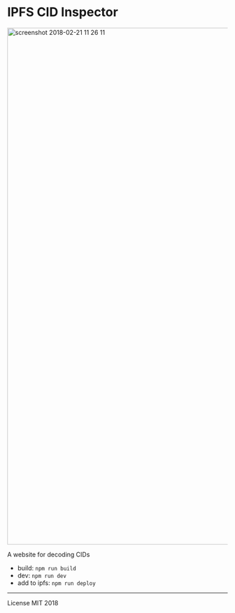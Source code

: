# IPFS CID Inspector

<img width="1183" alt="screenshot 2018-02-21 11 26 11" src="https://user-images.githubusercontent.com/58871/36477735-2ace0584-16fa-11e8-891b-914f102a942d.png">

A website for decoding CIDs

- build: `npm run build`
- dev: `npm run dev`
- add to ipfs: `npm run deploy`

---

License MIT 2018
